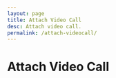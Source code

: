 ```yaml
---
layout: page
title: Attach Video Call
desc: Attach video call.
permalink: /attach-videocall/
---
```


# Attach Video Call

<div style="height: 60vh"
  class="attach-videocall"
  data-api-key="dev_web_SoVksz30pxAMPFcT_23U9BguSSYztLHlE"
  Xdata-api-key="prod_web_BF7EISmegubLJ2d5mWSQynTDF1WjmW0A"
  data-room:url="https://johngorman.io"
  data-videocall:local-background-color="steelblue"
  data-videocall:remote-background-color="steelblue"
  data-videocall:button-background-color="#FFC730"
  data-videocall:local-preview=
    "https://assets.attach.live/unsplash/john-cobb-14128.jpg"
/>

<script>
  function attach_setup() {
    var boxes = Array.from(document.getElementsByClassName('attach-videocall'))
        .concat(Array.from(document.getElementsByClassName('attach-chat')));
    var head = document.getElementsByTagName('head')[0];
    boxes.forEach(function(box) {
      var attrs = box.attributes;
      for (var ii = 0; ii < attrs.length; ii++) {
        var attr = attrs.item(ii);
        if (attr.name.substr(0, 5) != 'data-') continue;
        var name = 'attach:' + attr.name.substring(5);
        var meta = document.createElement('meta');
        meta.setAttribute('property', name);
        meta.content = attr.value;
        head.appendChild(meta);
      }
    })
  }
  attach_setup();
</script>

<script src="https://video.attach.live/v1" defer></script>
